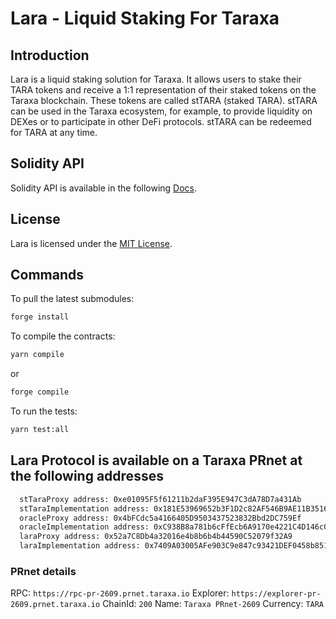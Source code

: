 # Lara - Liquid Staking For Taraxa

## Introduction

Lara is a liquid staking solution for Taraxa. It allows users to stake their TARA tokens and receive a 1:1 representation of their staked tokens on the Taraxa blockchain. These tokens are called stTARA (staked TARA). stTARA can be used in the Taraxa ecosystem, for example, to provide liquidity on DEXes or to participate in other DeFi protocols. stTARA can be redeemed for TARA at any time.

## Solidity API

Solidity API is available in the following [Docs](docs/index.md).

## License

Lara is licensed under the [MIT License](LICENSE).

## Commands

To pull the latest submodules:

```bash
forge install
```

To compile the contracts:

```bash
yarn compile
```

or

```bash
forge compile
```

To run the tests:

```bash
yarn test:all
```

## Lara Protocol is available on a Taraxa PRnet at the following addresses

```bash
  stTaraProxy address: 0xe01095F5f61211b2daF395E947C3dA78D7a431Ab
  stTaraImplementation address: 0x181E53969652b3F1D2c82AF546B9AE11B3516a98
  oracleProxy address: 0x4bFCdc5a4166405D9503437523832Bbd2DC759Ef
  oracleImplementation address: 0xC938B8a781b6cFfEcb6A9170e4221C4D146c01d6
  laraProxy address: 0x52a7C8Db4a32016e4b8b6b4b44590C52079f32A9
  laraImplementation address: 0x7409A03005AFe903C9e847c93421DEF0458b851b
```

### PRnet details

RPC: `https://rpc-pr-2609.prnet.taraxa.io`
Explorer: `https://explorer-pr-2609.prnet.taraxa.io`
ChainId: `200`
Name: `Taraxa PRnet-2609`
Currency: `TARA`
